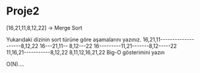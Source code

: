 # Proje2
[16,21,11,8,12,22] -> Merge Sort

Yukarıdaki dizinin sort türüne göre aşamalarını yazınız.
16,21,11--------------------8,12,22
16---21,11-- 8,12---22
16---------11,21-------8,12-----22
11,16,21-----------8,12,22
8,11,12,16,21,22
Big-O gösterimini yazın

O(N)....
